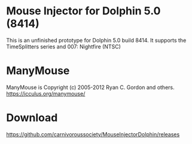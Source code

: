 # Mouse Injector for Dolphin 5.0 (8414)
This is an unfinished prototype for Dolphin 5.0 build 8414. It supports the TimeSplitters series and 007: Nightfire (NTSC)

# ManyMouse
ManyMouse is Copyright (c) 2005-2012 Ryan C. Gordon and others. https://icculus.org/manymouse/

# Download
https://github.com/carnivoroussociety/MouseInjectorDolphin/releases
